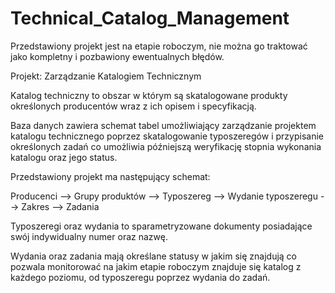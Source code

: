 ﻿# Technical_Catalog_Management

Przedstawiony projekt jest na etapie roboczym, nie można go traktować jako kompletny i pozbawiony ewentualnych błędów.

Projekt: Zarządzanie Katalogiem Technicznym

Katalog techniczny to obszar w którym są skatalogowane produkty określonych producentów wraz z ich opisem i specyfikacją. 

Baza danych zawiera schemat tabel umożliwiający zarządzanie projektem katalogu technicznego  poprzez skatalogowanie typoszeregów i przypisanie określonych zadań co umożliwia późniejszą weryfikację stopnia wykonania katalogu oraz jego status.

Przedstawiony projekt ma następujący schemat:

Producenci --> Grupy produktów --> Typoszereg --> Wydanie typoszeregu --> Zakres --> Zadania

Typoszeregi oraz wydania to sparametryzowane dokumenty posiadające swój indywidualny numer oraz nazwę.

Wydania oraz zadania mają określane statusy w jakim się znajdują co pozwala monitorować na jakim etapie roboczym znajduje się katalog z każdego poziomu, od typoszeregu poprzez wydania do zadań.

